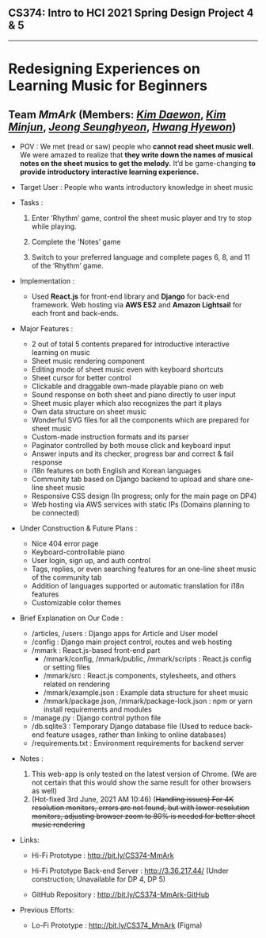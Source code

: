 ## CS374: Intro to **HCI** 2021 Spring Design Project 4 & 5
---
# Redesigning Experiences on Learning Music for Beginners
## Team *MmArk* (Members: [*Kim Daewon*](https://github.com/star810, "Kim Daewon"), [*Kim Minjun*](https://github.com/HoneyTt21, "Kim Minjun"), [*Jeong Seunghyeon*](https://github.com/antony-jeong, "Jeong Seunghyeon"), [*Hwang Hyewon*](https://github.com/hywnH, "Hwang Hyewon"))

- POV : We met (read or saw) people who
**cannot read sheet music well.**
We were amazed to realize that
**they write down the names of musical notes on the sheet musics to get the melody.**
It’d be game-changing 
**to provide introductory interactive learning experience.**


- Target User : People who wants introductory knowledge in sheet music


- Tasks :

  1. Enter ‘Rhythm’ game, control the sheet music player and try to stop while playing.

  1. Complete the ‘Notes’ game

  1. Switch to your preferred language and complete pages 6, 8, and 11 of the ‘Rhythm’ game.

- Implementation :
  - Used **React.js** for front-end library and **Django** for back-end framework. Web hosting via **AWS ES2** and **Amazon Lightsail** for each front and back-ends.
 
- Major Features :
  - 2 out of total 5 contents prepared for introductive interactive learning on music
  - Sheet music rendering component 
  - Editing mode of sheet music even with keyboard shortcuts
  - Sheet cursor for better control
  - Clickable and draggable own-made playable piano on web 
  - Sound response on both sheet and piano directly to user input
  - Sheet music player which also recognizes the part it plays
  - Own data structure on sheet music
  - Wonderful SVG files for all the components which are prepared for sheet music
  - Custom-made instruction formats and its parser
  - Paginator controlled by both mouse click and keyboard input
  - Answer inputs and its checker, progress bar and correct & fail response
  - i18n features on both English and Korean languages
  - Community tab based on Django backend to upload and share one-line sheet music
  - Responsive CSS design (In progress; only for the main page on DP4)
  - Web hosting via AWS services with static IPs (Domains planning to be connected)

- Under Construction & Future Plans :
  - Nice 404 error page
  - Keyboard-controllable piano
  - User login, sign up, and auth control
  - Tags, replies, or even searching features for an one-line sheet music of the community tab
  - Addition of languages supported or automatic translation for i18n features
  - Customizable color themes

- Brief Explanation on Our Code :
  - /articles, /users : Django apps for Article and User model
  - /config : Django main project control, routes and web hosting
  - /mmark : React.js-based front-end part
    - /mmark/config, /mmark/public, /mmark/scripts : React.js config or setting files
    - /mmark/src : React.js components, stylesheets, and others related on rendering
    - /mmark/example.json : Example data structure for sheet music
    - /mmark/package.json, /mmark/package-lock.json : npm or yarn install requirements and modules
  - /manage.py : Django control python file
  - /db.sqlite3 : Temporary Django database file (Used to reduce back-end feature usages, rather than linking to online databases)
  - /requirements.txt : Environment requirements for backend server    

- Notes :
  1. This web-app is only tested on the latest version of Chrome. (We are not certain that this would show the same result for other browsers as well)
  2. (Hot-fixed 3rd June, 2021 AM 10:46) (~~Handling issues) For 4K resolution monitors, errors are not found, but with lower-resolution monitors, adjusting browser zoom to 80% is needed for better sheet music rendering~~


- Links:
  - Hi-Fi Prototype : http://bit.ly/CS374-MmArk
  - Hi-Fi Prototype Back-end Server : http://3.36.217.44/ (Under construction; Unavailable for DP 4, DP 5)

  - GitHub Repository : http://bit.ly/CS374-MmArk-GitHub

- Previous Efforts:
  - Lo-Fi Prototype : http://bit.ly/CS374_MmArk (Figma)

